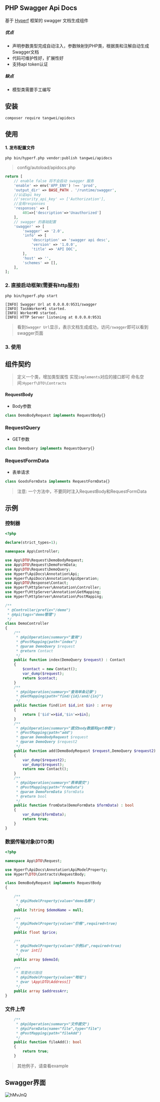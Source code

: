 ## PHP Swagger Api Docs
 基于 [Hyperf](https://github.com/hyperf/hyperf) 框架的 swagger 文档生成组件

##### 优点
- 声明参数类型完成自动注入，参数映射到PHP类，根据类和注解自动生成Swagger文档
- 代码可维护性好，扩展性好 
- 支持api token认证

##### 缺点
- 模型类需要手工编写

## 安装

```
composer require tangwei/apidocs
```
## 使用

#### 1. 发布配置文件

```bash
php bin/hyperf.php vendor:publish tangwei/apidocs
```
> config/autoload/apidocs.php
```php
return [
    // enable false 将不会启动 swagger 服务
    'enable' => env('APP_ENV') !== 'prod',
    'output_dir' => BASE_PATH . '/runtime/swagger',
    //认证api key
    //'security_api_key' => ['Authorization'],
    //全局responses
    'responses' => [
        401=>['description'=>'Unauthorized']
    ],
    // swagger 的基础配置
    'swagger' => [
        'swagger' => '2.0',
        'info' => [
            'description' => 'swagger api desc',
            'version' => '1.0.0',
            'title' => 'API DOC',
        ],
        'host' => '',
        'schemes' => [],
    ],
];
```

### 2. 直接启动框架(需要有http服务)
```shell script
php bin/hyperf.php start

[INFO] Swagger Url at 0.0.0.0:9531/swagger
[INFO] TaskWorker#1 started.
[INFO] Worker#0 started.
[INFO] HTTP Server listening at 0.0.0.0:9531
```
> 看到`Swagger Url`显示，表示文档生成成功，访问`/swagger`即可以看到swagger页面


### 3. 使用

## 组件契约
> 定义一个类，增加类型属性 实现`implements`对应的接口即可
> 命名空间:`Hyperf\DTO\Contracts`
#### RequestBody
- Body参数
```php
class DemoBodyRequest implements RequestBody{}
```
### RequestQuery
- GET参数
```php
class DemoQuery implements RequestQuery{}
```
### RequestFormData
- 表单请求
```php
class GoodsFormData implements RequestFormData{}
```
> 注意: 一个方法中，不要同时注入RequestBody和RequestFormData

## 示例
### 控制器
```php
<?php

declare(strict_types=1);

namespace App\Controller;

use App\DTO\Request\DemoBodyRequest;
use App\DTO\Request\DemoFormData;
use App\DTO\Request\DemoQuery;
use Hyperf\ApiDocs\Annotation\Api;
use Hyperf\ApiDocs\Annotation\ApiOperation;
use App\DTO\Response\Contact;
use Hyperf\HttpServer\Annotation\Controller;
use Hyperf\HttpServer\Annotation\GetMapping;
use Hyperf\HttpServer\Annotation\PostMapping;

/**
 * @Controller(prefix="/demo")
 * @Api(tags="demo管理")
 */
class DemoController
{
    /**
     * @ApiOperation(summary="查询")
     * @PostMapping(path="index")
     * @param DemoQuery $request
     * @return Contact
     */
    public function index(DemoQuery $request) : Contact
    {
        $contact = new Contact();
        var_dump($request);
        return $contact;
    }
    /**
     * @ApiOperation(summary="查询单条记录")
     * @GetMapping(path="find/{id}/and/{in}")
     */
    public function find(int $id,int $in) : array
    {
        return ['$id'=>$id,'$in'=>$in];
    }
    /**
     * @ApiOperation(summary="提交body数据和get参数")
     * @PostMapping(path="add")
     * @param DemoBodyRequest $request
     * @param DemoQuery $request2
     */
    public function add(DemoBodyRequest $request,DemoQuery $request2) :Contact
    {
        var_dump($request2);
        var_dump($request);
        return new Contact();
    }
    /**
     * @ApiOperation(summary="表单提交")
     * @PostMapping(path="fromData")
     * @param DemoFormData $formData
     * @return bool
     */
    public function fromData(DemoFormData $formData) : bool
    {
        var_dump($formData);
        return true;
    }
}
```
### 数据传输对象(DTO类)
```php
<?php

namespace App\DTO\Request;

use Hyperf\ApiDocs\Annotation\ApiModelProperty;
use Hyperf\DTO\Contracts\RequestBody;

class DemoBodyRequest implements RequestBody
{

    /**
     * @ApiModelProperty(value="demo名称")
     */
    public ?string $demoName = null;

    /**
     * @ApiModelProperty(value="价格",required=true)
     */
    public float $price;

    /**
     * @ApiModelProperty(value="示例id",required=true)
     * @var int[]
     */
    public array $demoId;

    /**
     * 需要绝对路径
     * @ApiModelProperty(value="地址")
     * @var \App\DTO\Address[]
     */
    public array $addressArr;
}
```
### 文件上传
```php
    /**
     * @ApiOperation(summary="文件提交")
     * @ApiFormData(name="file",type="file")
     * @PostMapping(path="fileAdd")
     */
    public function fileAdd(): bool
    {
        return true;
    }
```
> 其他例子，请查看example
## Swagger界面
![hMvJnQ](https://gitee.com/tw666/source/raw/master/img/swagger.png)


